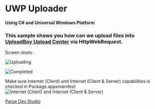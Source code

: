 # UWP Uploader
#### Using C# and Universal Windows Platform

### This sample shows you how can we upload files into [UploadBoy Upload Center](http://uploadboy.com) via HttpWebRequest.

Screen shots:

![Uploading](http://www.win-nevis.com/Projects/Tutorial/UWP/UWPUploader/1.PNG)

![Completed](http://www.win-nevis.com/Projects/Tutorial/UWP/UWPUploader/2.PNG)

Make sure Internet (Client) and Internet (Client & Server) capabilities is checked in Package.appxmanifest
![Internet (Client) and Internet (Client & Server)](http://www.win-nevis.com/Projects/Tutorial/UWP/UWPUploader/Cap.PNG)

[Parse Dev Studio](http://www.parsedev.com)
